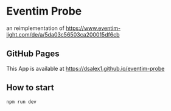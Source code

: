 # Eventim Probe

an reimplementation of https://www.eventim-light.com/de/a/5da03c56503ca200015df6cb

## GitHub Pages
This App is available at https://dsalex1.github.io/eventim-probe
## How to start
```sh
npm run dev
```
